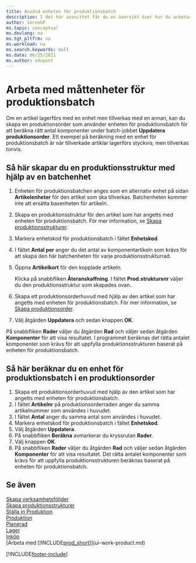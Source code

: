 ```yaml
---
title: Använd enheten för produktionsbatch
description: I det här avsnittet får du en översikt över hur du arbetar med tillverkningsbatchenheter i Business Central.
author: SorenGP
ms.topic: conceptual
ms.devlang: na
ms.tgt_pltfrm: na
ms.workload: na
ms.search.keywords: null
ms.date: 06/25/2021
ms.author: edupont
---
```

# <a name="work-with-manufacturing-batch-units-of-measure"></a><a name="work-with-manufacturing-batch-units-of-measure"></a>Arbeta med måttenheter för produktionsbatch
Om en artikel lagerförs med en enhet men tillverkas med en annan, kan du skapa en produktionsorder som använder enheten för produktionsbatch för att beräkna rätt antal komponenter under batch-jobbet **Uppdatera produktionsorder**. Ett exempel på beräkning med en enhet för produktionsbatch är när tillverkade artiklar lagerförs styckvis, men tillverkas tonvis.  

## <a name="to-create-a-production-bom-using-a-batch-unit-of-measure"></a><a name="to-create-a-production-bom-using-a-batch-unit-of-measure"></a>Så här skapar du en produktionsstruktur med hjälp av en batchenhet
1.  Enheten för produktionsbatchen anges som en alternativ enhet på sidan **Artikelenheter** för den artikel som ska tillverkas. Batchenheten kommer inte att ersätta basenheten för artikeln.  
2.  Skapa en produktionsstruktur för den artikel som har angetts med enheten för produktionsbatch. För mer information, se [Skapa produktionsstrukturer](production-how-to-create-production-boms.md).  
3.  Markera enhetskod för produktionsbatch i fältet **Enhetskod**.  
4.  I fältet **Antal per** anger du det antal av komponentartikeln som krävs för att skapa den här batchenheten för varje produktionsstrukturrad.  
5.  Öppna **Artikelkort** för den kopplade artikeln.  

    Klicka på snabbfliken **Återanskaffning**. I fältet **Prod.struktursnr** väljer du den produktionsstruktur som skapades ovan.  
6.  Skapa ett produktionsorderhuvud med hjälp av den artikel som har angetts med enheten för produktionsbatch. För mer information, se [Skapa produktionsorder](production-how-to-create-production-orders.md).  
7.  Välj åtgärden **Uppdatera** och sedan knappen **OK**.  

På snabbfliken **Rader** väljer du åtgärden **Rad** och väljer sedan åtgärden **Komponenter** för att visa resultatet. I programmet beräknas det rätta antalet komponenter som krävs för att uppfylla produktionsstrukturen baserat på enheten för produktionsbatch.  

## <a name="to-calculate-a-manufacturing-batch-unit-of-measure-on-a-production-order"></a><a name="to-calculate-a-manufacturing-batch-unit-of-measure-on-a-production-order"></a>Så här beräknar du en enhet för produktionsbatch i en produktionsorder
1.  Skapa ett produktionsorderhuvud med hjälp av den artikel som har angetts med enheten för produktionsbatch.  
2.  I fältet **Artikelnr** på produktionsorderraden anger du samma artikelnummer som användes i huvudet.  
3.  I fältet **Antal** anger du samma antal som användes i huvudet.  
4.  Markera enhetskod för produktionsbatch i fältet **Enhetskod**.  
5.  Välj åtgärden **Uppdatera**.
6.  På snabbfliken **Beräkna** avmarkerar du kryssrutan **Rader**.  
7.  Välj knappen **OK**.  
8.  På snabbfliken **Rader** väljer du åtgärden **Rad** och väljer sedan åtgärden **Komponenter** för att visa resultatet. Det rätta antalet komponenter som krävs för att uppfylla produktionsstrukturen beräknas baserat på enheten för produktionsbatch.  

## <a name="see-also"></a><a name="see-also"></a>Se även
[Skapa verksamhetsföljder](production-how-to-create-routings.md)  
[Skapa produktionsstrukturer](production-how-to-create-production-boms.md)     
[Ställa in Produktion](production-configure-production-processes.md)  
[Produktion](production-manage-manufacturing.md)    
[Planerad](production-planning.md)   
[Lager](inventory-manage-inventory.md)  
[Inköp](purchasing-manage-purchasing.md)  
[Arbeta med [!INCLUDE[prod_short](includes/prod_short.md)]](ui-work-product.md)  


[!INCLUDE[footer-include](includes/footer-banner.md)]
